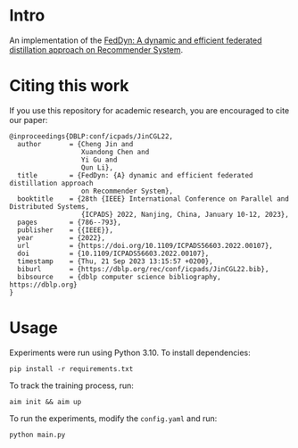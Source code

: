 # Intro

An implementation of the [FedDyn: A dynamic and efficient federated distillation approach on Recommender System](https://ieeexplore.ieee.org/abstract/document/10077950).

# Citing this work

If you use this repository for academic research, you are encouraged to cite our paper:

```
@inproceedings{DBLP:conf/icpads/JinCGL22,
  author       = {Cheng Jin and
                  Xuandong Chen and
                  Yi Gu and
                  Qun Li},
  title        = {FedDyn: {A} dynamic and efficient federated distillation approach
                  on Recommender System},
  booktitle    = {28th {IEEE} International Conference on Parallel and Distributed Systems,
                  {ICPADS} 2022, Nanjing, China, January 10-12, 2023},
  pages        = {786--793},
  publisher    = {{IEEE}},
  year         = {2022},
  url          = {https://doi.org/10.1109/ICPADS56603.2022.00107},
  doi          = {10.1109/ICPADS56603.2022.00107},
  timestamp    = {Thu, 21 Sep 2023 13:15:57 +0200},
  biburl       = {https://dblp.org/rec/conf/icpads/JinCGL22.bib},
  bibsource    = {dblp computer science bibliography, https://dblp.org}
}
```

# Usage

Experiments were run using Python 3.10. To install dependencies:

```shell
pip install -r requirements.txt
```

To track the training process, run:

```shell
aim init && aim up
```

To run the experiments, modify the `config.yaml` and run:

```shell
python main.py
```
